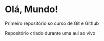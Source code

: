 # Olá, Mundo!
 Primeiro repositório so curso de Git e Github

Repositório criado durante uma aul ao vivo